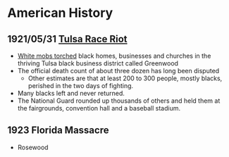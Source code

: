 # American History

## 1921/05/31 [Tulsa Race Riot](https://www.cbsnews.com/news/tulsa-race-riot-probed/)    
  * [White mobs torched](https://www.cbsnews.com/news/tulsa-race-riot-massacre-possible-mass-grave-found-greenwood-black-wall-street-2019-12-17/) black homes, businesses and churches in the thriving Tulsa black business district called Greenwood
  * The official death count of about three dozen has long been disputed
    * Other estimates are that at least 200 to 300 people, mostly blacks, perished in the two days of fighting.
  * Many blacks left and never returned.
  * The National Guard rounded up thousands of others and held them at the fairgrounds, convention hall and a baseball stadium.

## 1923 Florida Massacre
  * Rosewood
